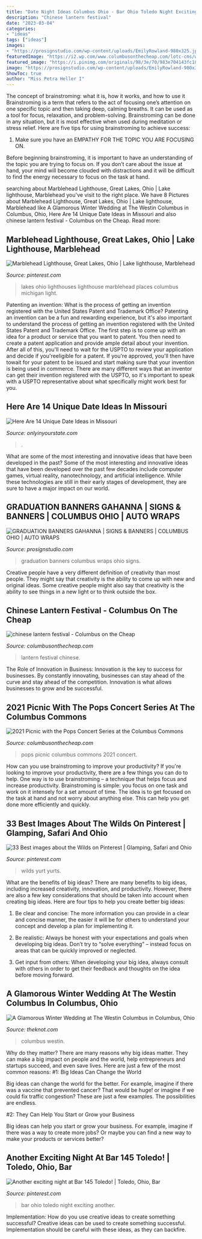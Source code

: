 ```yaml
---
title: "Date Night Ideas Columbus Ohio - Bar Ohio Toledo Night Exciting Another"
description: "Chinese lantern festival"
date: "2023-03-04"
categories:
- "ideas"
tags: ["ideas"]
images:
- "https://prosignstudio.com/wp-content/uploads/EmilyRowland-980x325.jpg"
featuredImage: "https://i2.wp.com/www.columbusonthecheap.com/lotc-cms/wp-content/uploads/2017/06/DSC_8849-e1525836855904.jpg?fit=1200%2C801&amp;ssl=1"
featured_image: "https://i.pinimg.com/originals/98/3e/70/983e704143fc18c90177db7e70556782.jpg"
image: "https://prosignstudio.com/wp-content/uploads/EmilyRowland-980x325.jpg"
ShowToc: true
author: "Miss Petra Heller I"
---
```



The concept of brainstroming: what it is, how it works, and how to use it
Brainstroming is a term that refers to the act of focusing one’s attention on one specific topic and then taking deep, calming breaths. It can be used as a tool for focus, relaxation, and problem-solving. Brainstroming can be done in any situation, but it is most effective when used during meditation or stress relief. Here are five tips for using brainstroming to achieve success:
1. Make sure you have an EMPATHY FOR THE TOPIC YOU ARE FOCUSING ON.

Before beginning brainstroming, it is important to have an understanding of the topic you are trying to focus on. If you don’t care about the issue at hand, your mind will become clouded with distractions and it will be difficult to find the energy necessary to focus on the task at hand.

	

		
searching about Marblehead Lighthouse, Great Lakes, Ohio | Lake lighthouse, Marblehead you've visit to the right place. We have 8 Pictures about Marblehead Lighthouse, Great Lakes, Ohio | Lake lighthouse, Marblehead like A Glamorous Winter Wedding at The Westin Columbus in Columbus, Ohio, Here Are 14 Unique Date Ideas in Missouri and also chinese lantern festival - Columbus on the Cheap. Read more:
		
    
## Marblehead Lighthouse, Great Lakes, Ohio | Lake Lighthouse, Marblehead

<img loading=lazy src="https://i.pinimg.com/originals/98/3e/70/983e704143fc18c90177db7e70556782.jpg" onerror="this.onerror=null;this.src='https://tse3.mm.bing.net/th?id=OIP.9o6rDyrGMAw4R9P683-HFwHaLH&amp;pid=15.1';" alt="Marblehead Lighthouse, Great Lakes, Ohio | Lake lighthouse, Marblehead">

_Source: pinterest.com_

>lakes ohio lighthouses lighthouse marblehead places columbus michigan light. 

	

Patenting an invention: What is the process of getting an invention registered with the United States Patent and Trademark Office?
Patenting an invention can be a fun and rewarding experience, but it's also important to understand the process of getting an invention registered with the United States Patent and Trademark Office. The first step is to come up with an idea for a product or service that you want to patent. You then need to create a patent application and provide ample detail about your invention. After all of this, you'll need to wait for the USPTO to review your application and decide if you'reeligible for a patent. If you're approved, you'll then have towait for your patent to be issued and start making sure that your invention is being used in commerce. There are many different ways that an inventor can get their invention registered with the USPTO, so it's important to speak with a USPTO representative about what specifically might work best for you.

    
## Here Are 14 Unique Date Ideas In Missouri

<img loading=lazy src="https://cdn.onlyinyourstate.com/wp-content/uploads/2015/10/MNDate.jpg" onerror="this.onerror=null;this.src='https://tse4.mm.bing.net/th?id=OIP.NtoKLjm6q4Sm_QouRSfT4AHaE6&amp;pid=15.1';" alt="Here Are 14 Unique Date Ideas in Missouri">

_Source: onlyinyourstate.com_

>. 

	

What are some of the most interesting and innovative ideas that have been developed in the past?
Some of the most interesting and innovative ideas that have been developed over the past few decades include computer games, virtual reality, nanotechnology, and artificial intelligence. While these technologies are still in their early stages of development, they are sure to have a major impact on our world.

    
## GRADUATION BANNERS GAHANNA | SIGNS &amp; BANNERS | COLUMBUS OHIO | AUTO WRAPS

<img loading=lazy src="https://prosignstudio.com/wp-content/uploads/EmilyRowland-980x325.jpg" onerror="this.onerror=null;this.src='https://tse1.mm.bing.net/th?id=OIP.oteLC0NdVivZQ0jxc2eFDgHaCd&amp;pid=15.1';" alt="GRADUATION BANNERS GAHANNA | SIGNS &amp; BANNERS | COLUMBUS OHIO | AUTO WRAPS">

_Source: prosignstudio.com_

>graduation banners columbus wraps ohio signs. 

	

Creative people have a very different definition of creativity than most people. They might say that creativity is the ability to come up with new and original ideas. Some creative people might also say that creativity is the ability to see things in a new light or to think outside the box.

    
## Chinese Lantern Festival - Columbus On The Cheap

<img loading=lazy src="https://www.columbusonthecheap.com/lotc-cms/wp-content/uploads/2017/10/IMG_3631.jpg" onerror="this.onerror=null;this.src='https://tse3.mm.bing.net/th?id=OIP.1LvMxrT1Ipmel_ionuIywwHaJ4&amp;pid=15.1';" alt="chinese lantern festival - Columbus on the Cheap">

_Source: columbusonthecheap.com_

>lantern festival chinese. 

	

The Role of Innovation in Business:
Innovation is the key to success for businesses. By constantly innovating, businesses can stay ahead of the curve and stay ahead of the competition. Innovation is what allows businesses to grow and be successful.

    
## 2021 Picnic With The Pops Concert Series At The Columbus Commons

<img loading=lazy src="https://i2.wp.com/www.columbusonthecheap.com/lotc-cms/wp-content/uploads/2017/06/DSC_8849-e1525836855904.jpg?fit=1200%2C801&amp;ssl=1" onerror="this.onerror=null;this.src='https://tse2.mm.bing.net/th?id=OIP.Fp00m8JhJaWrrYM5DaaCZAHaE8&amp;pid=15.1';" alt="2021 Picnic with the Pops Concert Series at the Columbus Commons">

_Source: columbusonthecheap.com_

>pops picnic columbus commons 2021 concert. 

	

How can you use brainstroming to improve your productivity?
If you're looking to improve your productivity, there are a few things you can do to help. One way is to use brainstroming – a technique that helps focus and increase productivity. Brainstroming is simple: you focus on one task and work on it intensely for a set amount of time. The idea is to get focused on the task at hand and not worry about anything else. This can help you get done more efficiently and quickly.

    
## 33 Best Images About The Wilds On Pinterest | Glamping, Safari And Ohio

<img loading=lazy src="https://s-media-cache-ak0.pinimg.com/736x/ab/62/ac/ab62ac4e4d62910bd2829a7159e5da41.jpg" onerror="this.onerror=null;this.src='https://tse2.mm.bing.net/th?id=OIP.X7FF85RANQ-SA71eXkaCOwHaE8&amp;pid=15.1';" alt="33 Best images about the Wilds on Pinterest | Glamping, Safari and Ohio">

_Source: pinterest.com_

>wilds yurt yurts. 

	

What are the benefits of big ideas?
There are many benefits to big ideas, including increased creativity, innovation, and productivity. However, there are also a few key considerations that should be taken into account when creating big ideas. Here are four tips to help you create better big ideas:
1. Be clear and concise: The more information you can provide in a clear and concise manner, the easier it will be for others to understand your concept and develop a plan for implementing it.

2. Be realistic: Always be honest with your expectations and goals when developing big ideas. Don’t try to “solve everything” – instead focus on areas that can be quickly improved or neglected.

3. Get input from others: When developing your big idea, always consult with others in order to get their feedback and thoughts on the idea before moving forward.

    
## A Glamorous Winter Wedding At The Westin Columbus In Columbus, Ohio

<img loading=lazy src="https://media-api.xogrp.com/images/f63ddbe6-c152-11e4-be0a-22000aa61a3e~rs_729.h" onerror="this.onerror=null;this.src='https://tse4.mm.bing.net/th?id=OIP.wJzRs4Zb9JonPYFvDf91tAHaLG&amp;pid=15.1';" alt="A Glamorous Winter Wedding at The Westin Columbus in Columbus, Ohio">

_Source: theknot.com_

>columbus westin. 

	

Why do they matter?
There are many reasons why big ideas matter. They can make a big impact on people and the world, help entrepreneurs and startups succeed, and even save lives. Here are just a few of the most common reasons:
#1: Big Ideas Can Change the World

Big ideas can change the world for the better. For example, imagine if there was a vaccine that prevented cancer? That would be huge! or imagine if we could fix traffic congestion? These are just a few examples. The possibilities are endless.

#2: They Can Help You Start or Grow your Business

Big ideas can help you start or grow your business. For example, imagine if there was a way to create more jobs? Or maybe you can find a new way to make your products or services better?

    
## Another Exciting Night At Bar 145 Toledo! | Toledo, Ohio, Bar

<img loading=lazy src="https://i.pinimg.com/originals/69/b9/c2/69b9c28efce065cfe86afb659ad2e0a7.jpg" onerror="this.onerror=null;this.src='https://tse4.mm.bing.net/th?id=OIP.L5cksSa0RBbahkFVLJA3gwHaE8&amp;pid=15.1';" alt="Another exciting night at Bar 145 Toledo! | Toledo, Ohio, Bar">

_Source: pinterest.com_

>bar ohio toledo night exciting another. 

	

Implementation: How do you use creative ideas to create something successful?
Creative ideas can be used to create something successful. Implementation should be careful with these ideas, as they can backfire.

